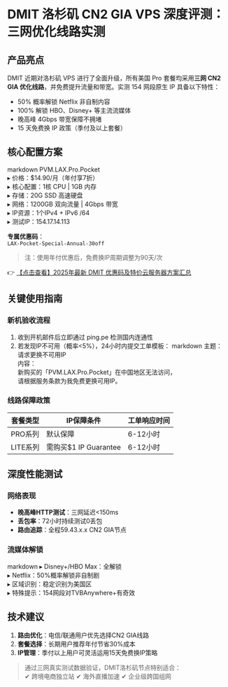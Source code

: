 # DMIT 洛杉矶 CN2 GIA VPS 深度评测：三网优化线路实测

## 产品亮点
DMIT 近期对洛杉矶 VPS 进行了全面升级，所有美国 Pro 套餐均采用**三网 CN2 GIA 优化线路**，并免费提升流量和带宽。实测 154 网段原生 IP 具备以下特性：
- 50% 概率解锁 Netflix 非自制内容
- 100% 解锁 HBO、Disney+ 等主流流媒体
- 晚高峰 4Gbps 带宽保障不拥堵
- 15 天免费换 IP 政策（季付及以上套餐）

## 核心配置方案
markdown
PVM.LAX.Pro.Pocket  
▸ 价格：$14.90/月（年付享7折）  
▸ 核心配置：1核 CPU | 1GB 内存  
▸ 存储：20G SSD 高速硬盘  
▸ 网络：1200GB 双向流量 | 4Gbps 带宽  
▸ IP资源：1个IPv4 + IPv6 /64  
▸ 测试IP：154.17.14.113

**专属优惠码**：  
`LAX-Pocket-Special-Annual-30off`  
> 注：使用年付优惠后，免费换IP周期调整为90天/次

👉 [【点击查看】2025年最新 DMIT 优惠码及特价云服务器方案汇总](https://bit.ly/dmit_coupon)

## 关键使用指南
### 新机验收流程
1. 收到开机邮件后立即通过 ping.pe 检测国内连通性
2. 若发现IP不可用（概率<5%），24小时内提交工单模板：
markdown
主题：请求更换不可用IP  
内容：  
新购买的「PVM.LAX.Pro.Pocket」在中国地区无法访问，  
请根据服务条款为我免费更换可用IP。

### 线路保障政策
| 套餐类型 | IP保障条件 | 工单响应时间 |
|---------|------------|------------|
| PRO系列 | 默认保障 | 6-12小时 |
| LITE系列 | 需购买$1 IP Guarantee | 6-12小时 |

## 深度性能测试
### 网络表现
- **晚高峰HTTP测试**：三网延迟<150ms
- **丢包率**：72小时持续测试0丢包
- **路由追踪**：全程59.43.x.x CN2 GIA节点

### 流媒体解锁
markdown
▸ Disney+/HBO Max：全解锁  
▸ Netflix：50%概率解锁非自制剧  
▸ 区域识别：稳定识别为美国区  
▸ 特殊提示：154网段对TVBAnywhere+有奇效

## 技术建议
1. **路由优化**：电信/联通用户优先选择CN2 GIA线路
2. **套餐选择**：长期用户推荐年付节省30%成本
3. **IP管理**：季付以上用户可灵活运用15天免费换IP策略

> 通过三网真实测试数据验证，DMIT洛杉矶节点特别适合：  
> ✔ 跨境电商独立站 ✔ 海外直播加速 ✔ 企业级跨国组网